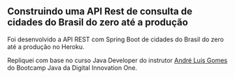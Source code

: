 <h2>Construindo uma API Rest de consulta de cidades do Brasil do zero até a produção</h2>

Foi desenvolvido a API REST com Spring Boot de cidades do Brasil do zero até a produção no Heroku.

Repliquei com base no curso Java Developer do instrutor [André Luis Gomes](https://github.com/andrelugomes/digital-innovation-one/tree/master/cities-api) do Bootcamp Java da Digital Innovation One.
